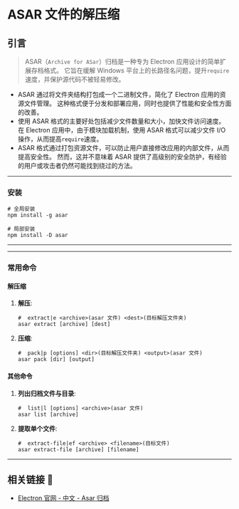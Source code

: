 # ASAR 文件的解压缩

## 引言

> ASAR（`Archive for ASar`）归档是一种专为 Electron 应用设计的简单扩展存档格式。
> 它旨在缓解 Windows 平台上的长路径名问题，提升`require`速度，并保护源代码不被轻易修改。

- ASAR 通过将文件夹结构打包成一个二进制文件，简化了 Electron 应用的资源文件管理。
  这种格式便于分发和部署应用，同时也提供了性能和安全性方面的改善。
- 使用 ASAR 格式的主要好处包括减少文件数量和大小，加快文件访问速度。
  在 Electron 应用中，由于模块加载机制，使用 ASAR 格式可以减少文件 I/O 操作，从而提高`require`速度。
- ASAR 格式通过打包资源文件，可以防止用户直接修改应用的内部文件，从而提高安全性。
  然而，这并不意味着 ASAR 提供了高级别的安全防护，有经验的用户或攻击者仍然可能找到绕过的方法。

---

### 安装

```shell
# 全局安装
npm install -g asar

# 局部安装
npm install -D asar
```

---

---

### 常用命令

#### 解压缩

1. **解压**:

   ```shell
   #  extract|e <archive>(asar 文件) <dest>(目标解压文件夹)
   asar extract [archive] [dest]
   ```

2. **压缩**:

   ```shell
   #  pack|p [options] <dir>(目标解压文件夹) <output>(asar 文件)
   asar pack [dir] [output]
   ```

#### 其他命令

1. **列出归档文件与目录**:

   ```shell
   #  list|l [options] <archive>(asar 文件)
   asar list [archive]
   ```

2. **提取单个文件**:

   ```shell
   #  extract-file|ef <archive> <filename>(目标文件)
   asar extract-file [archive] [filename]
   ```

---

## 相关链接 🔗

- [Electron 官网 - 中文 - Asar 归档](https://electron.nodejs.cn/docs/latest/tutorial/asar-archives/)
